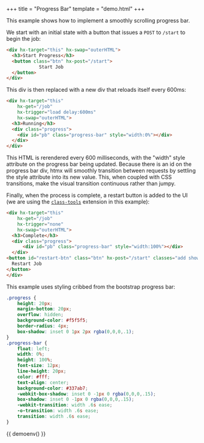 +++
title = "Progress Bar"
template = "demo.html"
+++

This example shows how to implement a smoothly scrolling progress bar.

We start with an initial state with a button that issues a `POST` to `/start` to begin the job:

```html
<div hx-target="this" hx-swap="outerHTML">
  <h3>Start Progress</h3>
  <button class="btn" hx-post="/start">
            Start Job
  </button>
</div>
```

This div is then replaced with a new div that reloads itself every 600ms:

```html
<div hx-target="this"
    hx-get="/job"
    hx-trigger="load delay:600ms"
    hx-swap="outerHTML">
  <h3>Running</h3>
  <div class="progress">
    <div id="pb" class="progress-bar" style="width:0%"></div>
  </div>
</div>
```

This HTML is rerendered every 600 milliseconds, with the "width" style attribute on the progress bar being updated.
Because there is an id on the progress bar div, htmx will smoothly transition between requests by settling the
style attribute into its new value.  This, when coupled with CSS transitions, make the visual transition continuous
rather than jumpy.

Finally, when the process is complete, a restart button is added to the UI (we are using the [`class-tools`](@/extensions/class-tools.md)
extension in this example):

```html
<div hx-target="this"
    hx-get="/job"
    hx-trigger="none"
    hx-swap="outerHTML">
  <h3>Complete</h3>
  <div class="progress">
      <div id="pb" class="progress-bar" style="width:100%"></div>
  </div>
<button id="restart-btn" class="btn" hx-post="/start" classes="add show:600ms">
  Restart Job
</button>
</div>
```

This example uses styling cribbed from the bootstrap progress bar:

```css
.progress {
    height: 20px;
    margin-bottom: 20px;
    overflow: hidden;
    background-color: #f5f5f5;
    border-radius: 4px;
    box-shadow: inset 0 1px 2px rgba(0,0,0,.1);
}
.progress-bar {
    float: left;
    width: 0%;
    height: 100%;
    font-size: 12px;
    line-height: 20px;
    color: #fff;
    text-align: center;
    background-color: #337ab7;
    -webkit-box-shadow: inset 0 -1px 0 rgba(0,0,0,.15);
    box-shadow: inset 0 -1px 0 rgba(0,0,0,.15);
    -webkit-transition: width .6s ease;
    -o-transition: width .6s ease;
    transition: width .6s ease;
}
```

{{ demoenv() }}

<style>
.progress {
    height: 20px;
    margin-bottom: 20px;
    overflow: hidden;
    background-color: #f5f5f5;
    border-radius: 4px;
    box-shadow: inset 0 1px 2px rgba(0,0,0,.1);
}
.progress-bar {
    float: left;
    width: 0%;
    height: 100%;
    font-size: 12px;
    line-height: 20px;
    color: #fff;
    text-align: center;
    background-color: #337ab7;
    -webkit-box-shadow: inset 0 -1px 0 rgba(0,0,0,.15);
    box-shadow: inset 0 -1px 0 rgba(0,0,0,.15);
    -webkit-transition: width .6s ease;
    -o-transition: width .6s ease;
    transition: width .6s ease;
}
#restart-btn {
  opacity:0;
}
#restart-btn.show {
  opacity:1;
  transition: opacity 100ms ease-in;
}
</style>
<script>

    //=========================================================================
    // Fake Server Side Code
    //=========================================================================

    // routes
    init("/demo", function(request, params){
      return startButton("Start Progress");
    });

    onPost("/start", function(request, params){
        var job = jobManager.start();
        return jobStatusTemplate(job);
    });

    onGet("/job", function(request, params){
        var job = jobManager.currentProcess();
        return jobStatusTemplate(job);
    });

    // templates
    function startButton(message) {
      return `<div hx-target="this" hx-swap="outerHTML">
  <h3>${message}</h3>
  <button class="btn" hx-post="/start">
            Start Job
  </button>
</div>`;
    }

    function jobStatusTemplate(job) {
        return `<div hx-target="this"
    hx-get="/job"
    hx-trigger="${job.complete ? 'none' : 'load delay:600ms'}"
    hx-swap="outerHTML"
    >
  <h3 id="pblabel">${job.complete ? "Complete" : "Running"}</h3>

  <div>
    <div class="progress" role="progressbar" aria-valuemin="0" aria-valuemax="100" aria-valuenow="${job.percentComplete}" aria-labelledby="pblabel">
      <div id="pb" class="progress-bar" style="width:${job.percentComplete}%">
    </div>
  </div>
</div>
${restartButton(job)}`;
    }

    function restartButton(job) {
      if(job.complete){
        return `
<button id="restart-btn" class="btn" hx-post="/start" classes="add show:600ms">
  Restart Job
</button>`
      } else {
        return "";
      }
    }

    var jobManager = (function(){
      var currentProcess = null;
      return {
        start : function() {
          currentProcess = {
            complete : false,
            percentComplete : 0
          }
          return currentProcess;
        },
        currentProcess : function() {
          currentProcess.percentComplete += Math.min(100, Math.floor(33 * Math.random()));  // simulate progress
          currentProcess.complete = currentProcess.percentComplete >= 100;
          return currentProcess;
        }
      }
    })();
</script>
